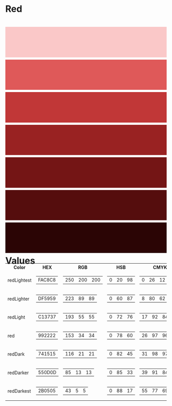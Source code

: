 Red
===
![image](redLightest.png)
![image](redLighter.png)
![image](redLight.png)
![image](red.png)
![image](redDark.png)
![image](redDarker.png)
![image](redDarkest.png)
Values
===

<table style="width: 100%; margin-top: -2em;">
    <tr>
      <th>Color</th>
      <th>HEX</th>
      <th>RGB</th>
      <th>HSB</th>
      <th>CMYK</th>
    </tr>
    <tr>
      <td>redLightest</td>
      <td>
        <table>
          <tr>
            <td>FAC8C8</td>
          </tr>
        </table>
      </td>
      <td>
        <table>
          <tr>
            <td>250</td>
            <td>200</td>
            <td>200</td>
          </tr>
        </table>
      </td>
      <td>
        <table>
          <tr>
            <td>0</td>
            <td>20</td>
            <td>98</td>
          </tr>
        </table>
      </td>
      <td>
        <table>
          <tr>
            <td>0</td>
            <td>26</td>
            <td>12</td>
            <td>0</td>
          </tr>
        </table>
      </td>
    </tr>
    <tr>
      <td>redLighter</td>
      <td>
        <table>
          <tr>
            <td>DF5959</td>
          </tr>
        </table>
      </td>
      <td>
        <table>
          <tr>
            <td>223</td>
            <td>89</td>
            <td>89</td>
          </tr>
        </table>
      </td>
      <td>
        <table>
          <tr>
            <td>0</td>
            <td>60</td>
            <td>87</td>
          </tr>
        </table>
      </td>
      <td>
        <table>
          <tr>
            <td>8</td>
            <td>80</td>
            <td>62</td>
            <td>1</td>
          </tr>
        </table>
      </td>
    </tr>
    <tr>
      <td>redLight</td>
      <td>
        <table>
          <tr>
            <td>C13737</td>
          </tr>
        </table>
      </td>
      <td>
        <table>
          <tr>
            <td>193</td>
            <td>55</td>
            <td>55</td>
          </tr>
        </table>
      </td>
      <td>
        <table>
          <tr>
            <td>0</td>
            <td>72</td>
            <td>76</td>
          </tr>
        </table>
      </td>
      <td>
        <table>
          <tr>
            <td>17</td>
            <td>92</td>
            <td>84</td>
            <td>6</td>
          </tr>
        </table>
      </td>
    </tr>
    <tr>
      <td>red</td>
      <td>
        <table>
          <tr>
            <td>992222</td>
          </tr>
        </table>
      </td>
      <td>
        <table>
          <tr>
            <td>153</td>
            <td>34</td>
            <td>34</td>
          </tr>
        </table>
      </td>
      <td>
        <table>
          <tr>
            <td>0</td>
            <td>78</td>
            <td>60</td>
          </tr>
        </table>
      </td>
      <td>
        <table>
          <tr>
            <td>26</td>
            <td>97</td>
            <td>96</td>
            <td>23</td>
          </tr>
        </table>
      </td>
    </tr>
    <tr>
      <td>redDark</td>
      <td>
        <table>
          <tr>
            <td>741515</td>
          </tr>
        </table>
      </td>
      <td>
        <table>
          <tr>
            <td>116</td>
            <td>21</td>
            <td>21</td>
          </tr>
        </table>
      </td>
      <td>
        <table>
          <tr>
            <td>0</td>
            <td>82</td>
            <td>45</td>
          </tr>
        </table>
      </td>
      <td>
        <table>
          <tr>
            <td>31</td>
            <td>98</td>
            <td>97</td>
            <td>43</td>
          </tr>
        </table>
      </td>
    </tr>
    <tr>
      <td>redDarker</td>
      <td>
        <table>
          <tr>
            <td>550D0D</td>
          </tr>
        </table>
      </td>
      <td>
        <table>
          <tr>
            <td>85</td>
            <td>13</td>
            <td>13</td>
          </tr>
        </table>
      </td>
      <td>
        <table>
          <tr>
            <td>0</td>
            <td>85</td>
            <td>33</td>
          </tr>
        </table>
      </td>
      <td>
        <table>
          <tr>
            <td>39</td>
            <td>91</td>
            <td>84</td>
            <td>61</td>
          </tr>
        </table>
      </td>
    </tr>
    <tr>
      <td>redDarkest</td>
      <td>
        <table>
          <tr>
            <td>2B0505</td>
          </tr>
        </table>
      </td>
      <td>
        <table>
          <tr>
            <td>43</td>
            <td>5</td>
            <td>5</td>
          </tr>
        </table>
      </td>
      <td>
        <table>
          <tr>
            <td>0</td>
            <td>88</td>
            <td>17</td>
          </tr>
        </table>
      </td>
      <td>
        <table>
          <tr>
            <td>55</td>
            <td>77</td>
            <td>69</td>
            <td>80</td>
          </tr>
        </table>
      </td>
    </tr>
</table>
